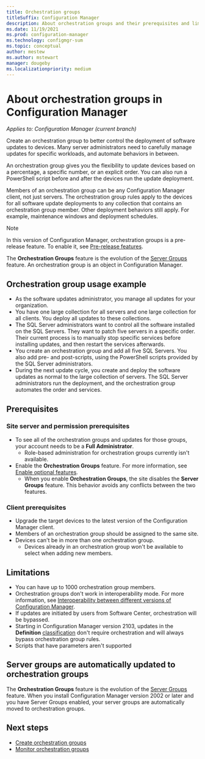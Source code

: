```yaml
---
title: Orchestration groups
titleSuffix: Configuration Manager
description: About orchestration groups and their prerequisites and limitations.
ms.date: 11/19/2021
ms.prod: configuration-manager
ms.technology: configmgr-sum
ms.topic: conceptual
author: mestew
ms.author: mstewart
manager: dougeby
ms.localizationpriority: medium
---
```


# About orchestration groups in Configuration Manager
<!--3098816-->
*Applies to: Configuration Manager (current branch)*

Create an orchestration group to better control the deployment of software updates to devices. Many server administrators need to carefully manage updates for specific workloads, and automate behaviors in between.

An orchestration group gives you the flexibility to update devices based on a percentage, a specific number, or an explicit order. You can also run a PowerShell script before and after the devices run the update deployment.

Members of an orchestration group can be any Configuration Manager client, not just servers. The orchestration group rules apply to the devices for all software update deployments to any collection that contains an orchestration group member. Other deployment behaviors still apply. For example, maintenance windows and deployment schedules.

> [!NOTE]
> In this version of Configuration Manager, orchestration groups is a pre-release feature. To enable it, see [Pre-release features](../../core/servers/manage/pre-release-features.md).  
>
> The **Orchestration Groups** feature is the evolution of the [Server Groups](service-a-server-group.md) feature. An orchestration group is an object in Configuration Manager.

## Orchestration group usage example

- As the software updates administrator, you manage all updates for your organization.
- You have one large collection for all servers and one large collection for all clients. You deploy all updates to these collections.
- The SQL Server administrators want to control all the software installed on the SQL Servers. They want to patch five servers in a specific order. Their current process is to manually stop specific services before installing updates, and then restart the services afterwards.
- You create an orchestration group and add all five SQL Servers. You also add pre- and post-scripts, using the PowerShell scripts provided by the SQL Server administrators.
- During the next update cycle, you create and deploy the software updates as normal to the large collection of servers. The SQL Server administrators run the deployment, and the orchestration group automates the order and services.

## Prerequisites

### Site server and permission prerequisites
- To see all of the orchestration groups and updates for those groups, your account needs to be a **Full Administrator**.
   - Role-based administration for orchestration groups currently isn't available.
- Enable the **Orchestration Groups** feature. For more information, see [Enable optional features](../../core/servers/manage/optional-features.md).
   - When you enable **Orchestration Groups**, the site disables the **Server Groups** feature. This behavior avoids any conflicts between the two features.

### Client prerequisites

- Upgrade the target devices to the latest version of the Configuration Manager client.
- Members of an orchestration group should be assigned to the same site.
- Devices can't be in more than one orchestration group.
   - Devices already in an orchestration group won't be available to select when adding new members.


## Limitations

- You can have up to 1000 orchestration group members.
- Orchestration groups don't work in interoperability mode. For more information, see [Interoperability between different versions of Configuration Manager](../../core/plan-design/hierarchy/interoperability-between-different-versions.md#limitations-in-a-mixed-version-hierarchy). <!--6389000-->
- If updates are initiated by users from Software Center, orchestration will be bypassed. <!--6362887-->
- Starting in Configuration Manager version 2103, updates in the **Definition** [classification](../get-started/configure-classifications-and-products.md) don't require orchestration and will always bypass orchestration group rules. <!--7706596-->
- Scripts that have parameters aren't supported <!--9893550-->

## Server groups are automatically updated to orchestration groups

The **Orchestration Groups** feature is the evolution of the [Server Groups](service-a-server-group.md) feature. When you install Configuration Manager version 2002 or later and you have Server Groups enabled, your server groups are automatically moved to orchestration groups.

## Next steps

- [Create orchestration groups](create-orchestration-groups.md)
- [Monitor orchestration groups](monitor-orchestration-groups.md)
